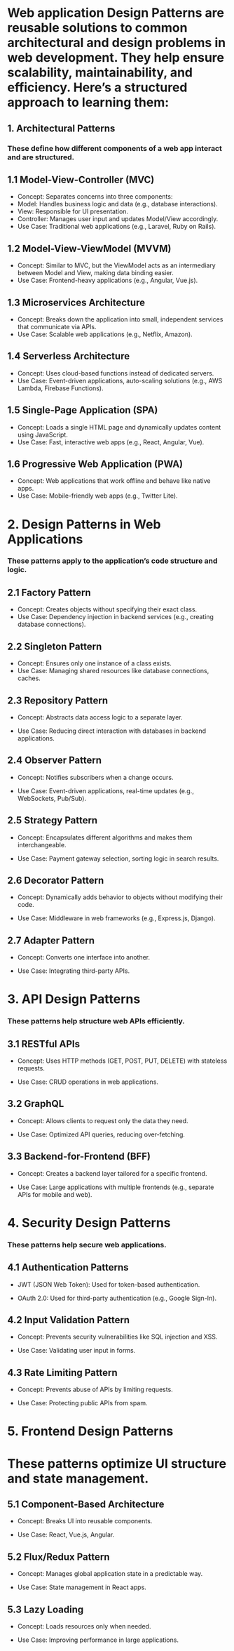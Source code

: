 # Web application Design Patterns are reusable solutions to common architectural and design problems in web development. They help ensure scalability, maintainability, and efficiency. Here’s a structured approach to learning them:
## 1. Architectural Patterns

### These define how different components of a web app interact and are structured.
## 1.1 Model-View-Controller (MVC)

+ Concept: Separates concerns into three components:
+ Model: Handles business logic and data (e.g., database interactions).
+ View: Responsible for UI presentation.
+ Controller: Manages user input and updates Model/View accordingly.
+ Use Case: Traditional web applications (e.g., Laravel, Ruby on Rails).

## 1.2 Model-View-ViewModel (MVVM)

+ Concept: Similar to MVC, but the ViewModel acts as an intermediary between Model and View, making data binding easier.
+ Use Case: Frontend-heavy applications (e.g., Angular, Vue.js).

## 1.3 Microservices Architecture

+ Concept: Breaks down the application into small, independent services that communicate via APIs.
+ Use Case: Scalable web applications (e.g., Netflix, Amazon).

## 1.4 Serverless Architecture

+ Concept: Uses cloud-based functions instead of dedicated servers.
+ Use Case: Event-driven applications, auto-scaling solutions (e.g., AWS Lambda, Firebase Functions).

## 1.5 Single-Page Application (SPA)

+ Concept: Loads a single HTML page and dynamically updates content using JavaScript.
+ Use Case: Fast, interactive web apps (e.g., React, Angular, Vue).

## 1.6 Progressive Web Application (PWA)

+ Concept: Web applications that work offline and behave like native apps.
+ Use Case: Mobile-friendly web apps (e.g., Twitter Lite).

# 2. Design Patterns in Web Applications

### These patterns apply to the application’s code structure and logic.
## 2.1 Factory Pattern

+ Concept: Creates objects without specifying their exact class.
+ Use Case: Dependency injection in backend services (e.g., creating database connections).

## 2.2 Singleton Pattern

+ Concept: Ensures only one instance of a class exists.
+ Use Case: Managing shared resources like database connections, caches.

## 2.3 Repository Pattern

+ Concept: Abstracts data access logic to a separate layer.

+ Use Case: Reducing direct interaction with databases in backend applications.

## 2.4 Observer Pattern

+ Concept: Notifies subscribers when a change occurs.

+ Use Case: Event-driven applications, real-time updates (e.g., WebSockets, Pub/Sub).

## 2.5 Strategy Pattern

+ Concept: Encapsulates different algorithms and makes them interchangeable.

+ Use Case: Payment gateway selection, sorting logic in search results.

## 2.6 Decorator Pattern

+ Concept: Dynamically adds behavior to objects without modifying their code.

+ Use Case: Middleware in web frameworks (e.g., Express.js, Django).

## 2.7 Adapter Pattern

+ Concept: Converts one interface into another.

+ Use Case: Integrating third-party APIs.

# 3. API Design Patterns

### These patterns help structure web APIs efficiently.
## 3.1 RESTful APIs

+ Concept: Uses HTTP methods (GET, POST, PUT, DELETE) with stateless requests.

+ Use Case: CRUD operations in web applications.

## 3.2 GraphQL

+ Concept: Allows clients to request only the data they need.

+ Use Case: Optimized API queries, reducing over-fetching.

## 3.3 Backend-for-Frontend (BFF)

+ Concept: Creates a backend layer tailored for a specific frontend.

+ Use Case: Large applications with multiple frontends (e.g., separate APIs for mobile and web).

# 4. Security Design Patterns

### These patterns help secure web applications.
## 4.1 Authentication Patterns

+ JWT (JSON Web Token): Used for token-based authentication.

+ OAuth 2.0: Used for third-party authentication (e.g., Google Sign-In).

## 4.2 Input Validation Pattern

+ Concept: Prevents security vulnerabilities like SQL injection and XSS.

+ Use Case: Validating user input in forms.

## 4.3 Rate Limiting Pattern

+ Concept: Prevents abuse of APIs by limiting requests.

+ Use Case: Protecting public APIs from spam.

# 5. Frontend Design Patterns

# These patterns optimize UI structure and state management.
## 5.1 Component-Based Architecture

+ Concept: Breaks UI into reusable components.

+ Use Case: React, Vue.js, Angular.

## 5.2 Flux/Redux Pattern

+ Concept: Manages global application state in a predictable way.

+ Use Case: State management in React apps.

## 5.3 Lazy Loading

+ Concept: Loads resources only when needed.

+ Use Case: Improving performance in large applications.
